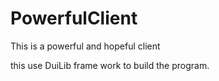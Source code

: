 # PowerfulClient
This is a powerful and hopeful client

this use DuiLib frame work to build the program.
